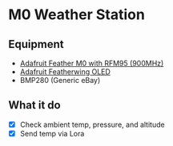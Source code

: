 # M0 Weather Station

## Equipment

- [Adafruit Feather M0 with RFM95 (900MHz)](https://www.adafruit.com/product/3178)
- [Adafruit Featherwing OLED](https://www.adafruit.com/product/2900)
- BMP280 (Generic eBay)

## What it do

- [x] Check ambient temp, pressure, and altitude
- [x] Send temp via Lora
